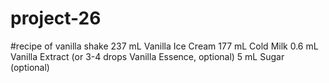 # project-26 
#recipe of vanilla shake
237 mL	Vanilla Ice Cream
177 mL	Cold Milk
0.6 mL	Vanilla Extract (or 3-4 drops Vanilla Essence, optional)
5 mL	Sugar (optional)